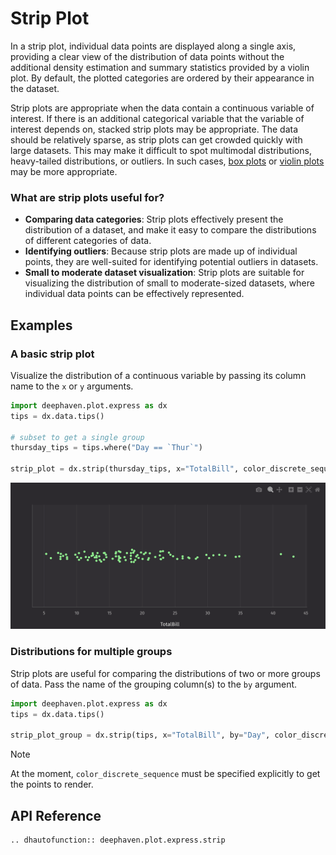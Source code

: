 # Strip Plot

In a strip plot, individual data points are displayed along a single axis, providing a clear view of the distribution of data points without the additional density estimation and summary statistics provided by a violin plot. By default, the plotted categories are ordered by their appearance in the dataset.

Strip plots are appropriate when the data contain a continuous variable of interest. If there is an additional categorical variable that the variable of interest depends on, stacked strip plots may be appropriate. The data should be relatively sparse, as strip plots can get crowded quickly with large datasets. This may make it difficult to spot multimodal distributions, heavy-tailed distributions, or outliers. In such cases, [box plots](box.md) or [violin plots](violin.md) may be more appropriate.

### What are strip plots useful for?

- **Comparing data categories**: Strip plots effectively present the distribution of a dataset, and make it easy to compare the distributions of different categories of data.
- **Identifying outliers**: Because strip plots are made up of individual points, they are well-suited for identifying potential outliers in datasets.
- **Small to moderate dataset visualization**: Strip plots are suitable for visualizing the distribution of small to moderate-sized datasets, where individual data points can be effectively represented.

## Examples

### A basic strip plot

Visualize the distribution of a continuous variable by passing its column name to the `x` or `y` arguments.

```python order=strip_plot,thursday_tips,tips
import deephaven.plot.express as dx
tips = dx.data.tips()

# subset to get a single group
thursday_tips = tips.where("Day == `Thur`")

strip_plot = dx.strip(thursday_tips, x="TotalBill", color_discrete_sequence=["lightgreen"])
```

![Strip Plot Basic Example](./_assets/strip_plot.png)

### Distributions for multiple groups

Strip plots are useful for comparing the distributions of two or more groups of data. Pass the name of the grouping column(s) to the `by` argument.

```python order=strip_plot_group,tips
import deephaven.plot.express as dx
tips = dx.data.tips()

strip_plot_group = dx.strip(tips, x="TotalBill", by="Day", color_discrete_sequence=["lightgreen", "lightblue", "goldenrod", "lightcoral"])
```

> [!NOTE]
> At the moment, `color_discrete_sequence` must be specified explicitly to get the points to render.

## API Reference

```{eval-rst}
.. dhautofunction:: deephaven.plot.express.strip
```

